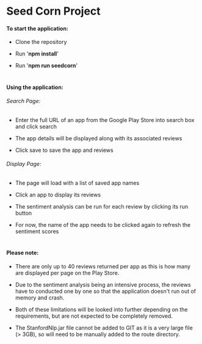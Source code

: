 # Seed Corn Project

#### To start the application:

- Clone the repository

- Run '**npm install**'

- Run '**npm run seedcorn**'

#

#### Using the application:

###### Search Page:
- Enter the full URL of an app from the Google Play Store into search box and click search

- The app details will be displayed along with its associated reviews

- Click save to save the app and reviews

###### Display Page:
- The page will load with a list of saved app names

- Click an app to display its reviews

- The sentiment analysis can be run for each review by clicking its run button

- For now, the name of the app needs to be clicked again to refresh the sentiment scores

#

#### Please note:
- There are only up to 40 reviews returned per app as this is how many are displayed per page on the Play Store.

- Due to the sentiment analysis being an intensive process, the reviews have to conducted one by one so that the application doesn't run out of memory and crash.

- Both of these limitations will be looked into further depending on the requirements, but are not expected to be completely removed.

- The StanfordNlp.jar file cannot be added to GIT as it is a very large file (> 3GB), so will need to be manually added to the route directory.
